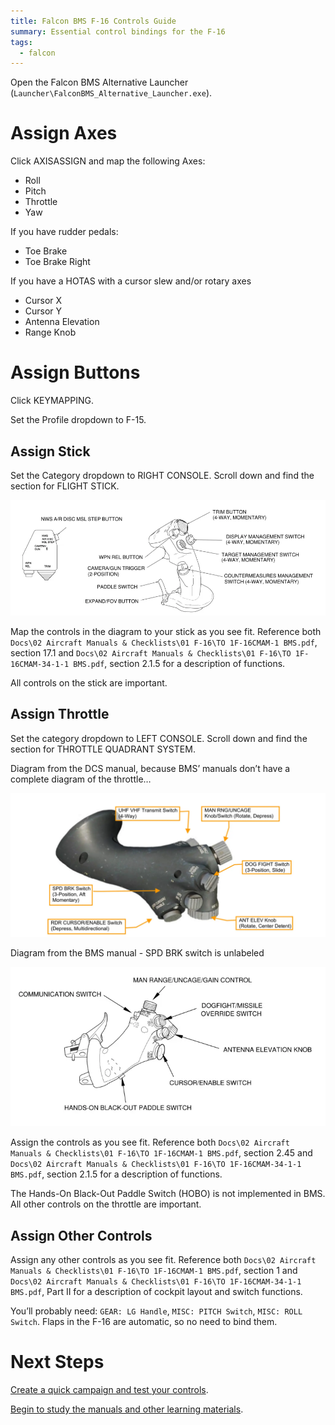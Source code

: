 ```yaml
---
title: Falcon BMS F-16 Controls Guide
summary: Essential control bindings for the F-16
tags:
  - falcon
---
```


Open the Falcon BMS Alternative Launcher (`Launcher\FalconBMS_Alternative_Launcher.exe`). 

# Assign Axes

Click AXISASSIGN and map the following Axes:

- Roll
- Pitch
- Throttle
- Yaw

If you have rudder pedals:

- Toe Brake
- Toe Brake Right

If you have a HOTAS with a cursor slew and/or rotary axes

- Cursor X
- Cursor Y
- Antenna Elevation
- Range Knob

# Assign Buttons

Click KEYMAPPING.

Set the Profile dropdown to F-15.

## Assign Stick

Set the Category dropdown to RIGHT CONSOLE. Scroll down and find the section for FLIGHT STICK.

![](images/Untitled.webp)

Map the controls in the diagram to your stick as you see fit. Reference both `Docs\02 Aircraft Manuals & Checklists\01 F-16\TO 1F-16CMAM-1 BMS.pdf`, section 17.1 and `Docs\02 Aircraft Manuals & Checklists\01 F-16\TO 1F-16CMAM-34-1-1 BMS.pdf`, section 2.1.5 for a description of functions.

All controls on the stick are important.

## Assign Throttle

Set the category dropdown to LEFT CONSOLE. Scroll down and find the section for THROTTLE QUADRANT SYSTEM.

Diagram from the DCS manual, because BMS’ manuals don’t have a complete diagram of the throttle…

![](images/Untitled%201.webp)

Diagram from the BMS manual - SPD BRK switch is unlabeled

![](images/Untitled%202.webp)

Assign the controls as you see fit. Reference both `Docs\02 Aircraft Manuals & Checklists\01 F-16\TO 1F-16CMAM-1 BMS.pdf`, section 2.45 and `Docs\02 Aircraft Manuals & Checklists\01 F-16\TO 1F-16CMAM-34-1-1 BMS.pdf`, section 2.1.5 for a description of functions.

The Hands-On Black-Out Paddle Switch (HOBO) is not implemented in BMS. All other controls on the throttle are important.

## Assign Other Controls

Assign any other controls as you see fit. Reference both `Docs\02 Aircraft Manuals & Checklists\01 F-16\TO 1F-16CMAM-1 BMS.pdf`, section 1 and `Docs\02 Aircraft Manuals & Checklists\01 F-16\TO 1F-16CMAM-34-1-1 BMS.pdf`, Part II for a description of cockpit layout and switch functions.

You’ll probably need: `GEAR: LG Handle`, `MISC: PITCH Switch`, `MISC: ROLL Switch`. Flaps in the F-16 are automatic, so no need to bind them.

# Next Steps

[Create a quick campaign and test your controls](../../campaign/).

[Begin to study the manuals and other learning materials](../../learning/).
